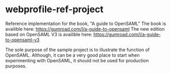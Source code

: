 # webprofile-ref-project
Reference implementation for the book, "A guide to OpenSAML"
The book is availible here: https://gumroad.com/l/a-guide-to-opensaml
The new edition based on OpenSAML V3 is availible here: https://gumroad.com/l/a-guide-to-opensaml-v3

The sole purpose of the sample project is to illustrate the function of OpenSAML. 
Although, it can be a very good place to start when experimenting with OpenSAML, it should not be used for production purposes.
